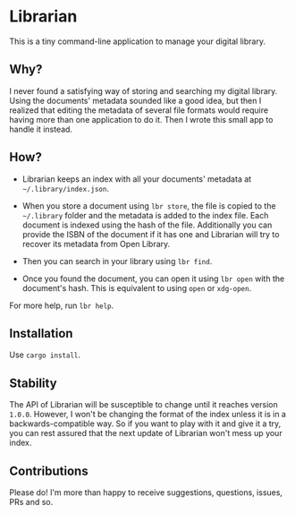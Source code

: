 # Librarian

This is a tiny command-line application to manage your digital library.

## Why?

I never found a satisfying way of storing and searching my digital library.
Using the documents' metadata sounded like a good idea, but then I realized that
editing the metadata of several file formats would require having more
than one application to do it. Then I wrote this small app to handle it instead.

## How?

- Librarian keeps an index with all your documents' metadata at
  `~/.library/index.json`.

- When you store a document using `lbr store`, the file is copied to the
  `~/.library` folder and the metadata is added to the index file. Each
  document is indexed using the hash of the file. Additionally you can provide
  the ISBN of the document if it has one and Librarian will try to recover its
  metadata from Open Library.

- Then you can search in your library using `lbr find`.

- Once you found the document, you can open it using `lbr open` with the
  document's hash. This is equivalent to using `open` or `xdg-open`.

For more help, run `lbr help`.

## Installation

Use `cargo install`.

## Stability

The API of Librarian will be susceptible to change until it reaches version
`1.0.0`. However, I won't be changing the format of the index unless it is in a
backwards-compatible way. So if you want to play with it and give it a try, you
can rest assured that the next update of Librarian won't mess up your index.

## Contributions

Please do! I'm more than happy to receive suggestions, questions, issues, PRs
and so.
